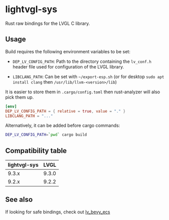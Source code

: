 # lightvgl-sys

Rust raw bindings for the LVGL C library.

## Usage

Build requires the following environment variables to be set:

- `DEP_LV_CONFIG_PATH`: Path to the directory containing the `lv_conf.h` header file used for configuration of the LVGL library.

- `LIBCLANG_PATH`: Can be set with `~/export-esp.sh` (or for desktop `sudo apt install clang` then `/usr/lib/llvm-<version>/lib`)

It is easier to store them in `.cargo/config.toml` then rust-analyzer will also pick them up.

```toml
[env]
DEP_LV_CONFIG_PATH = { relative = true, value = "." }
LIBCLANG_PATH = "..."
```

Alternatively, it can be added before cargo commands:

```sh
DEP_LV_CONFIG_PATH=`pwd` cargo build
```

## Compatibility table

| lightvgl-sys | LVGL  |
| ------------ | ----- |
| 9.3.x        | 9.3.0 |
| 9.2.x        | 9.2.2 |

## See also

If looking for safe bindings, check out [lv_bevy_ecs](https://github.com/SakiiCode/lv_bevy_ecs)
